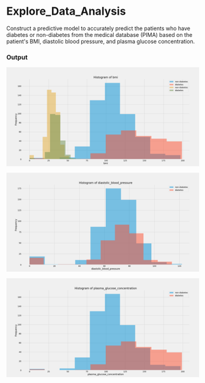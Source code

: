 # Explore_Data_Analysis

Construct a predictive model to accurately predict the patients who have diabetes or non-diabetes from the medical database (PIMA) based on the patient's BMI, diastolic blood pressure, and plasma glucose concentration.


### Output
![image](https://github.com/house40105/Explore_Data_Analysis/blob/main/Histogram%20of%20BMI.png)

![image](https://github.com/house40105/Explore_Data_Analysis/blob/main/Histogram%20of%20diastolic%20blood%20pressure.png)

![image](https://github.com/house40105/Explore_Data_Analysis/blob/main/Histogram%20of%20plasma%20glucose%20concentration.png)
